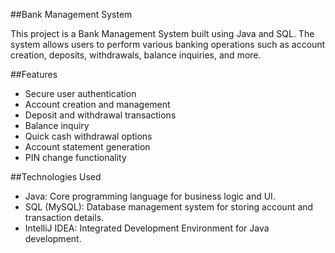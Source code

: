 ##Bank Management System

This project is a Bank Management System built using Java and SQL. The system allows users to perform various banking operations such as account creation, deposits, withdrawals, balance inquiries, and more.
   
##Features
 - Secure user authentication
 - Account creation and management
 - Deposit and withdrawal transactions
 - Balance inquiry
 - Quick cash withdrawal options
 - Account statement generation
 - PIN change functionality

##Technologies Used
 - Java: Core programming language for business logic and UI.
 - SQL (MySQL): Database management system for storing account and transaction details.
 - IntelliJ IDEA: Integrated Development Environment for Java development.
